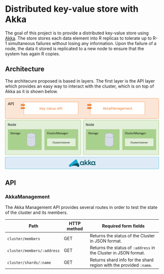 # Distributed key-value store with Akka

The goal of this project is to provide a distributed key-value store using [Akka](https://akka.io/). The store stores each data element into R replicas to tolerate up to R-1 simultaneous failures without losing any information. Upon the failure of a node, the data it stored is replicated to a new node to ensure that the system has again R copies.

## Architecture

The architecure proposed is based in layers. The first layer is the API layer which provides an easy way to interact with the cluster, which is on top of Akka as it is shown below.

![Akka architecture](docs/arch.png)

## API

### AkkaManagement

The Akka Management API provides several routes in order to test the state of the cluster and its members.

| Path | HTTP method | Required form fields |
| ---- | ----------- | -------------------- |
| `cluster/members` | GET | Returns the status of the Cluster in JSON format. |
| `cluster/members/:address` | GET | Returns the status of `:address` in the Cluster in JSON format. |
| `cluster/shards/:name` | GET | Returns shard info for the shard region with the provided `:name`. |


